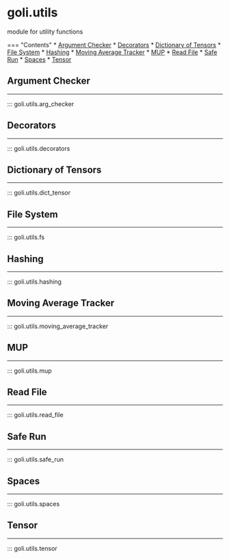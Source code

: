 goli.utils
====================
module for utility functions

=== "Contents"
    * [Argument Checker](#argument-checker)
    * [Decorators](#decorators)
    * [Dictionary of Tensors](#dictionary-of-tensors)
    * [File System](#file-system)
    * [Hashing](#hashing)
    * [Moving Average Tracker](#moving-average-tracker)
    * [MUP](#mup)
    * [Read File](#read-file)
    * [Safe Run](#safe-run)
    * [Spaces](#spaces)
    * [Tensor](#tensor)


## Argument Checker
----------------
::: goli.utils.arg_checker


## Decorators
----------------
::: goli.utils.decorators


## Dictionary of Tensors
----------------
::: goli.utils.dict_tensor


## File System
----------------
::: goli.utils.fs


## Hashing
----------------
::: goli.utils.hashing


## Moving Average Tracker
----------------
::: goli.utils.moving_average_tracker


## MUP
----------------
::: goli.utils.mup


## Read File
----------------
::: goli.utils.read_file

## Safe Run
----------------
::: goli.utils.safe_run


## Spaces
----------------
::: goli.utils.spaces


## Tensor
----------------
::: goli.utils.tensor
